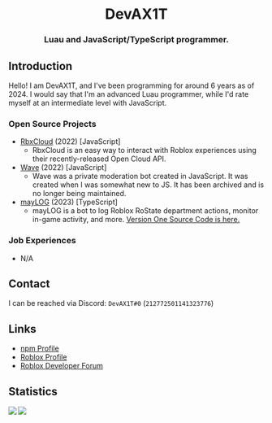 <div align="center">
    <h1>DevAX1T</h1>
   <h3><b>Luau and JavaScript/TypeScript programmer.</b></h3>
</div>
  


## Introduction
Hello! I am DevAX1T, and I've been programming for around 6 years as of 2024.
I would say that I'm an advanced Luau programmer, while I'd rate myself at an intermediate level with JavaScript.


### Open Source Projects
* [RbxCloud](https://github.com/DevAX1T/rbxcloud) (2022) [JavaScript]
  * RbxCloud is an easy way to interact with Roblox experiences using their recently-released Open Cloud API.
* [Wave](https://github.com/DevAX1T/wave) (2022) [JavaScript]
  * Wave was a private moderation bot created in JavaScript. It was created when I was somewhat new to JS. It has been archived and is no longer being maintained.
* [mayLOG](https://github.com/DevAX1T/mayLOG) (2023) [TypeScript]
  * mayLOG is a bot to log Roblox RoState department actions, monitor in-game activity, and more. [Version One Source Code is here.](https://github.com/DevAX1T/mayLOG_V1)

### Job Experiences
* N/A

###

## Contact
I can be reached via Discord: `DevAX1T#0` (`212772501141323776`)

## Links
* [npm Profile](https://www.npmjs.com/~devax1t)
* [Roblox Profile](https://www.roblox.com/users/125196014/profile)
* [Roblox Developer Forum](https://devforum.roblox.com/u/devax1t)

## Statistics
  <img align="left" src="https://github-readme-stats.vercel.app/api/top-langs/?username=DevAX1T&layout=compact&bg_color=00000000&text_color=808080&hide_border=true" />
  
  <img align="center" src="https://github-readme-stats.vercel.app/api?username=DevAX1T&count_private=true&show_icons=true&bg_color=00000000&text_color=808080&hide_border=true" />
 
